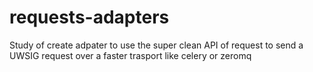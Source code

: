 requests-adapters
=================

Study of create adpater to use the super clean API of request to send a UWSIG request over a faster trasport like celery or zeromq